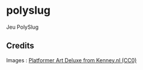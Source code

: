 polyslug
========

Jeu PolySlug

## Credits

Images : [Platformer Art Deluxe from Kenney.nl (CC0)](http://opengameart.org/content/platformer-art-deluxe)
